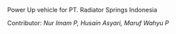 Power Up vehicle for PT. Radiator Springs Indonesia

Contributor: 
*Nur Imam P, Husain Asyari, Maruf Wahyu P*
